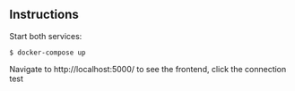 ## Instructions

Start both services:

  `$ docker-compose up`

  Navigate to http://localhost:5000/ to see the frontend, click the connection test
  